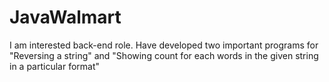 # JavaWalmart

I am interested back-end role. Have developed two important programs for "Reversing a string" and "Showing count for each words in the given string in a particular format"
